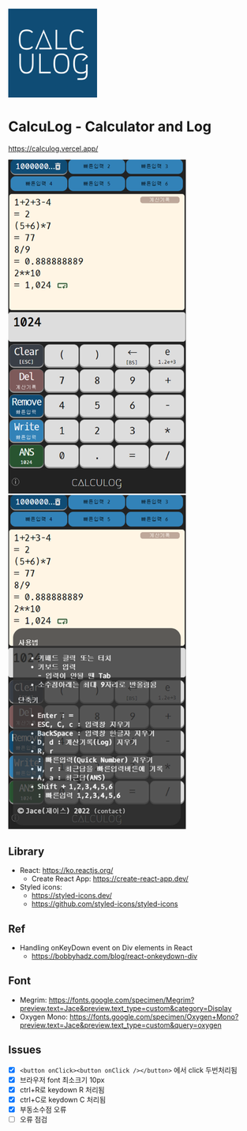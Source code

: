 ![calculog](https://github.com/jacealan/calculog/blob/main/public/apple-touch-icon.png?raw=true)
# CalcuLog - Calculator and Log
https://calculog.vercel.app/

<img src="https://github.com/jacealan/calculog/blob/main/public/capture01.png?raw=true" width="360px" />
<img src="https://github.com/jacealan/calculog/blob/main/public/capture02.png?raw=true" width="360px" />

## Library

- React: https://ko.reactjs.org/
  - Create React App: https://create-react-app.dev/
- Styled icons:
  - https://styled-icons.dev/
  - https://github.com/styled-icons/styled-icons

## Ref

- Handling onKeyDown event on Div elements in React
  - https://bobbyhadz.com/blog/react-onkeydown-div

## Font

- Megrim: https://fonts.google.com/specimen/Megrim?preview.text=Jace&preview.text_type=custom&category=Display
- Oxygen Mono: https://fonts.google.com/specimen/Oxygen+Mono?preview.text=Jace&preview.text_type=custom&query=oxygen

## Issues

- [x] `<button onClick><button onClick /></button>` 에서 click 두번처리됨
- [x] 브라우저 font 최소크기 10px
- [x] ctrl+R로 keydown R 처리됨
- [x] ctrl+C로 keydown C 처리됨
- [x] 부동소수점 오류
- [ ] 오류 점검